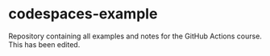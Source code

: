 # codespaces-example

Repository containing all examples and notes for the GitHub Actions course. This has been edited.
